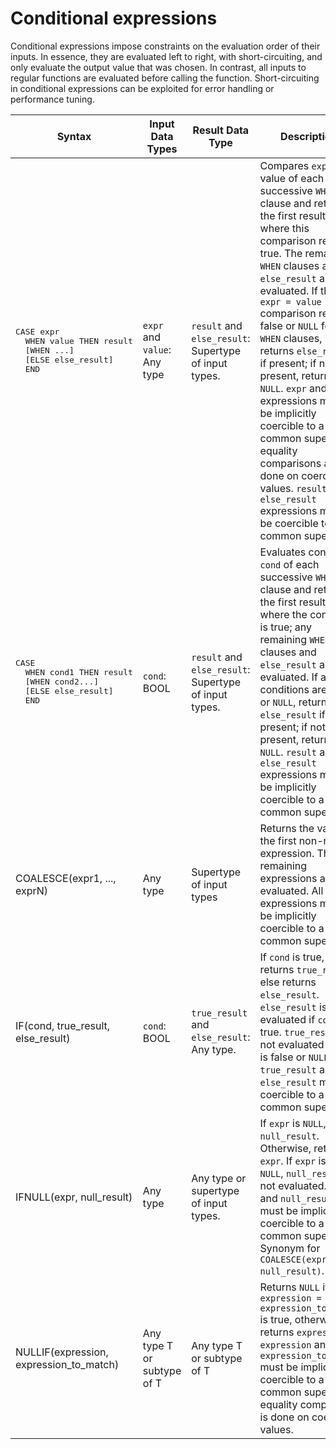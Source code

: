 

# Conditional expressions

Conditional expressions impose constraints on the evaluation order of their
inputs. In essence, they are evaluated left to right, with short-circuiting, and
only evaluate the output value that was chosen. In contrast, all inputs to
regular functions are evaluated before calling the function. Short-circuiting in
conditional expressions can be exploited for error handling or performance
tuning.

<table>
<thead>
<tr>
<th>Syntax</th>
<th>Input Data Types</th>
<th>Result Data Type</th>
<th>Description</th>
</tr>
</thead>
<tbody>

<tr>
  <td><pre>CASE expr
  WHEN value THEN result
  [WHEN ...]
  [ELSE else_result]
  END</pre></td>
<td><code>expr</code> and <code>value</code>: Any type</td>
<td><code>result</code> and <code>else_result</code>: Supertype of input
types.</td>
<td>Compares <code>expr</code> to value of each successive <code>WHEN</code>
clause and returns the first result where this comparison returns true. The
remaining <code>WHEN</code> clauses and <code>else_result</code> are not
evaluated. If the
<code>expr = value</code> comparison returns false or <code>NULL</code> for
all <code>WHEN</code> clauses, returns
<code>else_result</code> if present; if not present, returns <code>NULL</code>.
<code>expr</code> and <code>value</code> expressions
must be implicitly coercible to a common supertype; equality comparisons are
done on coerced values. <code>result</code> and <code>else_result</code>
expressions must be coercible to a common supertype.</td>
</tr>

<tr>
  <td><pre>CASE
  WHEN cond1 THEN result
  [WHEN cond2...]
  [ELSE else_result]
  END</pre></td>
<td><code>cond</code>: BOOL</td>
<td><code>result</code> and <code>else_result</code>: Supertype of input
types.</td>
<td>Evaluates condition <code>cond</code> of each successive <code>WHEN</code>
clause and returns the first result where the condition is true; any remaining
<code>WHEN</code> clauses and <code>else_result</code> are not evaluated. If all
conditions are false or <code>NULL</code>, returns
<code>else_result</code> if present; if not present, returns
<code>NULL</code>. <code>result</code> and <code>else_result</code>
expressions must be implicitly coercible to a common supertype. </td>
</tr>

<tr>
<td><a id="coalesce"></a>COALESCE(expr1, ..., exprN)</td>
<td>Any type</td>
<td>Supertype of input types</td>
<td>Returns the value of the first non-null expression. The remaining
expressions are not evaluated. All input expressions must be implicitly
coercible to a common supertype.</td>
</tr>
<tr>
<td><a id="if"></a>IF(cond, true_result, else_result)</td>
<td><code>cond</code>: BOOL</td>
<td><code>true_result</code> and <code>else_result</code>: Any type.</td>
<td>If <code>cond</code> is true, returns <code>true_result</code>, else returns
<code>else_result</code>. <code>else_result</code> is not evaluated if
<code>cond</code> is true. <code>true_result</code> is not evaluated if
<code>cond</code> is false or <code>NULL</code>. <code>true_result</code> and
<code>else_result</code> must be coercible to a common supertype.</td>
</tr>
<tr>
<td><a id="ifnull"></a>IFNULL(expr, null_result)</td>
<td>Any type</td>
<td>Any type or supertype of input types.</td>
<td>If <code>expr</code> is <code>NULL</code>, return <code>null_result</code>. Otherwise,
return <code>expr</code>. If <code>expr</code> is not <code>NULL</code>,
<code>null_result</code> is not evaluated. <code>expr</code> and
<code>null_result</code> must be implicitly coercible to a common
supertype. Synonym for <code>COALESCE(expr, null_result)</code>.</td>
</tr>
<tr>
<td><a id="nullif"></a>NULLIF(expression, expression_to_match)</td>
<td>Any type T or subtype of T</td>
<td>Any type T or subtype of T</td>
<td>Returns <code>NULL</code> if <code>expression = expression_to_match</code>
is true, otherwise returns <code>expression</code>. <code>expression</code> and
<code>expression_to_match</code> must be implicitly coercible to a common
supertype; equality comparison is done on coerced values.</td>
</tr>
</tbody>
</table>

